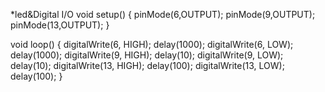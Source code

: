 *led&Digital I/O
void setup()
{
   pinMode(6,OUTPUT); 
   pinMode(9,OUTPUT);
   pinMode(13,OUTPUT);
}

void loop()
{
    digitalWrite(6, HIGH);
    delay(1000);
    digitalWrite(6, LOW);
    delay(1000);
    digitalWrite(9, HIGH);
    delay(10);
    digitalWrite(9, LOW);
    delay(10);
    digitalWrite(13, HIGH);
    delay(100);
    digitalWrite(13, LOW);
    delay(100);
}
